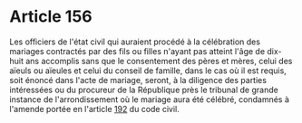 # Article 156

Les officiers de l'état civil qui auraient procédé à la célébration des mariages contractés par des fils ou filles n'ayant pas atteint l'âge de dix-huit ans accomplis sans que le consentement des pères et mères, celui des aïeuls ou aïeules et celui du conseil de famille, dans le cas où il est requis, soit énoncé dans l'acte de mariage, seront, à la diligence des parties intéressées ou du procureur de la République près le tribunal de grande instance de l'arrondissement où le mariage aura été célébré, condamnés à l'amende portée en l'article <a href='/affichCodeArticle.do?cidTexte=LEGITEXT000006070721&idArticle=LEGIARTI000006422546&dateTexte=&categorieLien=cid' title='Code civil - art. 192 (V)'>192</a> du code civil.
